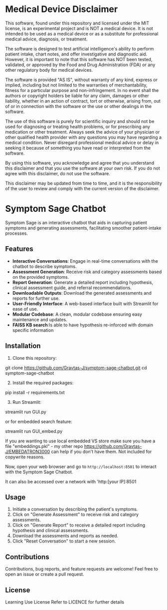 # Medical Device Disclaimer

This software, found under this repository and licensed under the MIT license, is an experimental project and is NOT a medical device. It is not intended to be used as a medical device or as a substitute for professional medical advice, diagnosis, or treatment. 

The software is designed to test artificial intelligence's ability to perform patient intake, chart notes, and offer investigative and diagnostic aid. However, it is important to note that this software has NOT been tested, validated, or approved by the Food and Drug Administration (FDA) or any other regulatory body for medical devices. 

The software is provided "AS IS", without warranty of any kind, express or implied, including but not limited to the warranties of merchantability, fitness for a particular purpose and non-infringement. In no event shall the authors or copyright holders be liable for any claim, damages or other liability, whether in an action of contract, tort or otherwise, arising from, out of or in connection with the software or the use or other dealings in the software.

The use of this software is purely for scientific inquiry and should not be used for diagnosing or treating health problems, or for prescribing any medication or other treatment. Always seek the advice of your physician or other qualified health provider with any questions you may have regarding a medical condition. Never disregard professional medical advice or delay in seeking it because of something you have read or interpreted from the software.

By using this software, you acknowledge and agree that you understand this disclaimer and that you use the software at your own risk. If you do not agree with this disclaimer, do not use the software. 

This disclaimer may be updated from time to time, and it is the responsibility of the user to review and comply with the current version of the disclaimer.

# Symptom Sage Chatbot

Symptom Sage is an interactive chatbot that aids in capturing patient symptoms and generating assessments, facilitating smoother patient-intake processes.

## Features

- **Interactive Conversations**: Engage in real-time conversations with the chatbot to describe symptoms.
- **Assessment Generation**: Receive risk and category assessments based on the provided symptoms.
- **Report Generation**: Generate a detailed report including hypothesis, clinical assessment guide, and referral recommendations.
- **Downloadable Outputs**: Download the generated assessments and reports for further use.
- **User-Friendly Interface**: A web-based interface built with Streamlit for ease of use.
- **Modular Codebase**: A clean, modular codebase ensuring easy maintenance and updates.
- **FAISS KB search**:Is able to have hypothesis re-inforced with domain specific information
## Installation

1. Clone this repository:

git clone https://github.com/Gravtas-J/symptom-sage-chatbot.git
cd symptom-sage-chatbot


2. Install the required packages:

pip install -r requirements.txt


3. Run Streamlit:

streamlit run GUI.py

or for embedded search feature:

streamlit run GUI_embed.py

If you are wanting to use local embedded VS store make sure you have a file "embeddings.pkl" - my other repo https://github.com/Gravtas-J/EMBEDATRON3000 can help if you don't have them. Not included for copywrite reasons. 


Now, open your web browser and go to `http://localhost:8501` to interact with the Symptom Sage Chatbot.

It can also be accessed over a network with 'http:[your IP]:8501

## Usage

1. Initiate a conversation by describing the patient's symptoms.
2. Click on "Generate Assessment" to receive risk and category assessments.
3. Click on "Generate Report" to receive a detailed report including hypothesis and clinical assessments.
4. Download the assessments and reports as needed.
5. Click "Reset Conversation" to start a new session.

## Contributions

Contributions, bug reports, and feature requests are welcome! Feel free to open an issue or create a pull request.

## License

Learning Use License Refer to LICENCE for further details 
